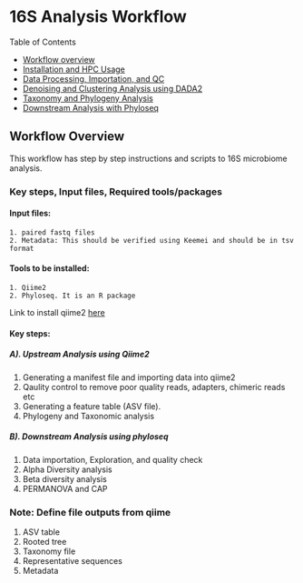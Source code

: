 # 16S Analysis Workflow
Table of Contents
* [Workflow overview](#workflow-overview)
* [Installation and HPC Usage](#Installation-and-HPC-Usage)
* [Data Processing, Importation, and QC](#Data-Processing,-Importation,-and-QC)
* [Denoising and Clustering Analysis using DADA2](#Denoising-and-Clustering-Analysis-Using-DADA2)
* [Taxonomy and Phylogeny Analysis](Taxonomy-and-Phylogeny-Analysis)
* [Downstream Analysis with Phyloseq](Downstream-Analysis-with-Phyloseq)



## Workflow Overview
This workflow has step by step instructions and scripts to 16S microbiome analysis.
### Key steps, Input files, Required tools/packages
#### Input files:
```
1. paired fastq files
2. Metadata: This should be verified using Keemei and should be in tsv format
```

#### Tools to be installed:
```
1. Qiime2
2. Phyloseq. It is an R package
```
Link to install qiime2 [here](https://docs.qiime2.org/2024.5/install/index.html)
#### Key steps:
##### A). Upstream Analysis using Qiime2
1. Generating a manifest file and importing data into qiime2
2. Qaulity control to remove poor quality reads, adapters, chimeric reads etc
3. Generating a feature table (ASV file).
4. Phylogeny and Taxonomic analysis

##### B). Downstream Analysis using phyloseq
1. Data importation, Exploration, and quality check
2. Alpha Diversity analysis
3. Beta diversity analysis
4. PERMANOVA and CAP

### Note: Define file outputs from qiime
1. ASV table
2. Rooted tree
3. Taxonomy file
4. Representative sequences
5. Metadata

